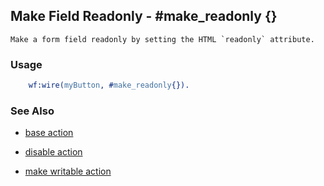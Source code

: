 

## Make Field Readonly - #make_readonly {}

	Make a form field readonly by setting the HTML `readonly` attribute.

### Usage

```erlang
	wf:wire(myButton, #make_readonly{}).

```

### See Also

 *  [base action](./action_base.md)

 *  [disable action](./disable.md)

 *  [make writable action](./make_writable.md)
